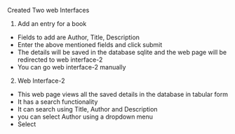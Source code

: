 Created Two web Interfaces
1. Add an entry for a book
- Fields to add are Author, Title, Description
- Enter the above mentioned fields and click submit
- The details will be saved in the database sqlite and the web page will be redirected to web interface-2
- You can go web interface-2 manually 

2. Web Interface-2
- This web page views all the saved details in the database in tabular form
- It has a search functionality
- It can search using Title, Author and Description
- you can select Author using a dropdown menu
- Select 

